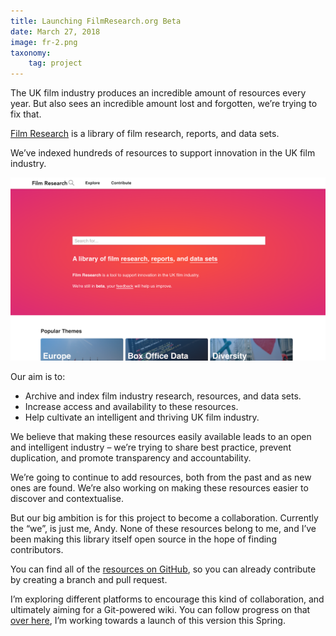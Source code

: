 ```yaml
---
title: Launching FilmResearch.org Beta
date: March 27, 2018
image: fr-2.png
taxonomy:
    tag: project
---
```


The UK film industry produces an incredible amount of resources every year. But also sees an incredible amount lost and forgotten, we’re trying to fix that.

[Film Research](https://filmresearch.org) is a library of film research, reports, and data sets.

We’ve indexed hundreds of resources to support innovation in the UK film industry.

![website](/assets/images/fr-2.png)

Our aim is to:

* Archive and index film industry research, resources, and data sets.
* Increase access and availability to these resources.
* Help cultivate an intelligent and thriving UK film industry.

We believe that making these resources easily available leads to an open and intelligent industry – we’re trying to share best practice, prevent duplication, and promote transparency and accountability.

We’re going to continue to add resources, both from the past and as new ones are found. We’re also working on making these resources easier to discover and contextualise.

But our big ambition is for this project to become a collaboration. Currently the “we”, is just me, Andy. None of these resources belong to me, and I’ve been making this library itself open source in the hope of finding contributors.

You can find all of the [resources on GitHub](https://github.com/AndyRae/filmresearch-list), so you can already contribute by creating a branch and pull request.

I’m exploring different platforms to encourage this kind of collaboration, and ultimately aiming for a Git-powered wiki. You can follow progress on that [over here](https://github.com/AndyRae/grav-filmresearch), I’m working towards a launch of this version this Spring.
